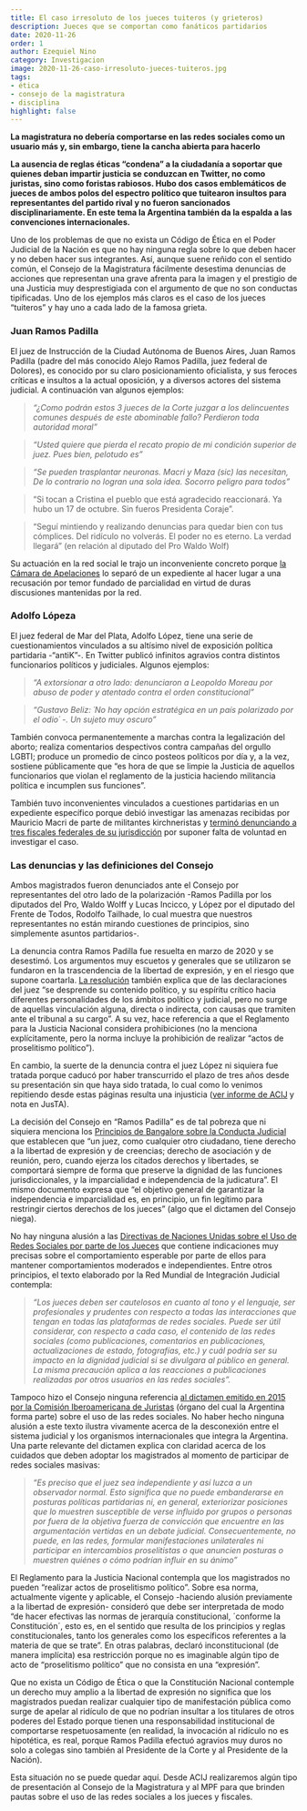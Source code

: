 ```yaml
---
title: El caso irresoluto de los jueces tuiteros (y grieteros)
description: Jueces que se comportan como fanáticos partidarios
date: 2020-11-26
order: 1
author: Ezequiel Nino
category: Investigacion
image: 2020-11-26-caso-irresoluto-jueces-tuiteros.jpg
tags: 
- ética
- consejo de la magistratura
- disciplina
highlight: false
---
```


**La magistratura no debería comportarse en las redes sociales como un usuario más y, sin embargo, tiene la cancha abierta para hacerlo**

**La ausencia de reglas éticas “condena” a la ciudadanía a soportar que quienes deban
impartir justicia se conduzcan en Twitter, no como juristas, sino como foristas rabiosos. Hubo dos casos emblemáticos de jueces de ambos polos del espectro político que tuitearon insultos para representantes del partido rival y no fueron sancionados disciplinariamente. En este tema la Argentina también da la espalda a las convenciones internacionales.**

Uno de los problemas de que no exista un Código de Ética en el Poder Judicial de la Nación es que no hay ninguna regla sobre lo que deben hacer y no deben hacer sus integrantes. Así, aunque suene reñido con el sentido común, el Consejo de la Magistratura fácilmente desestima denuncias de acciones que representan una grave afrenta para la imagen y el prestigio de una Justicia muy desprestigiada con el argumento de que no son conductas tipificadas. Uno de los ejemplos más claros es el caso de los jueces “tuiteros” y hay uno a cada lado de la famosa grieta.

### Juan Ramos Padilla

El juez de Instrucción de la Ciudad Autónoma de Buenos Aires, Juan Ramos Padilla (padre del más conocido Alejo Ramos Padilla, juez federal de Dolores), es conocido por su claro posicionamiento oficialista, y sus feroces críticas e insultos a la actual oposición, y a diversos actores del sistema judicial. A continuación van algunos ejemplos: 
> *“¿Como podrán estos 3 jueces de la Corte juzgar a los delincuentes comunes después de este abominable fallo? Perdieron toda autoridad moral”*

>*“Usted quiere que pierda el recato propio de mi condición superior de juez. Pues bien, pelotudo es”*

> *“Se pueden trasplantar neuronas. Macri y Maza (sic) las necesitan, De lo contrario no logran una sola idea. Socorro peligro para todos”*

> “Si tocan a Cristina el pueblo que está agradecido reaccionará. Ya hubo un 17 de octubre. Sin fueros Presidenta Coraje”.

> “Seguí mintiendo y realizando denuncias para quedar bien con tus cómplices. Del ridículo no volverás. El poder no es eterno. La verdad llegará” (en relación al diputado del Pro Waldo Wolf)

Su actuación en la red social le trajo un inconveniente concreto porque [la Cámara de Apelaciones](https://www.pensamientopenal.org/es-juez-discutio-con-un-fiscal-en-twitter-y-lo-separaron-de-una-pesquisa/) lo separó de un expediente al hacer lugar a una recusación por temor fundado de parcialidad en virtud de duras discusiones mantenidas por la red.

### Adolfo Lópeza

El juez federal de Mar del Plata, Adolfo López, tiene una serie de cuestionamientos vinculados a su altísimo nivel de exposición política partidaria -“antiK”-. En Twitter publicó infinitos agravios contra distintos funcionarios políticos y judiciales. Algunos ejemplos: 

> *“A extorsionar a otro lado: denunciaron a Leopoldo Moreau por abuso de poder y atentado contra el orden constitucional”*

> *“Gustavo Beliz: ´No hay opción estratégica en un país polarizado por el odio´ -. Un sujeto muy oscuro”*

También convoca permanentemente a marchas contra la legalización del aborto; realiza comentarios despectivos contra campañas del orgullo LGBTI; produce un promedio de cinco posteos políticos por día y, a la vez, sostiene públicamente que “es hora de que se limpie la Justicia de aquellos funcionarios que violan el reglamento de la justicia haciendo militancia política e incumplen sus funciones”.

También tuvo inconvenientes vinculados a cuestiones partidarias en un expediente específico porque debió investigar las amenazas recibidas por Mauricio Macri de parte de militantes kirchneristas y [terminó denunciando a tres fiscales federales de su jurisdicción](https://www.telam.com.ar/notas/201608/160042-macri-agresiones-juez-denuncia-fiscales.html) por suponer falta de voluntad en investigar el caso.

### Las denuncias y las definiciones del Consejo

Ambos magistrados fueron denunciados ante el Consejo por representantes del otro lado de la polarización -Ramos Padilla por los diputados del Pro, Waldo Wolff y Lucas Incicco, y López por el diputado del Frente de Todos, Rodolfo Tailhade, lo cual muestra que nuestros representantes no están mirando cuestiones de principios, sino simplemente asuntos partidarios-.

La denuncia contra Ramos Padilla fue resuelta en marzo de 2020 y se desestimó. Los argumentos muy escuetos y generales que se utilizaron se fundaron en la trascendencia de la libertad de expresión, y en el riesgo que supone coartarla. [La resolución](https://docs.google.com/file/d/1KX2fPpeV6Iw1Nr57cl8gnMkX6G68iI89/edit?usp=docslist_api&amp;filetype=msword) también explica que de las declaraciones del juez “se desprende su contenido político, y su espíritu crítico hacia diferentes personalidades de los ámbitos político y judicial, pero no surge de aquellas vinculación alguna, directa o indirecta, con causas que tramiten ante el tribunal a su cargo”. A su vez, hace referencia a que el Reglamento para la Justicia Nacional considera prohibiciones (no la menciona explícitamente, pero la norma incluye la prohibición de realizar “actos de proselitismo político”). 

En cambio, la suerte de la denuncia contra el juez López ni siquiera fue tratada porque caducó por haber transcurrido el plazo de tres años desde su presentación sin que haya sido tratada, lo cual como lo venimos repitiendo desde estas páginas resulta una injusticia ([ver informe de ACIJ](https://acij.org.ar/informe-analisis-de-los-procesos-disciplinarios-en-el-ambito-del-consejo-de-la-magistratura-de-la-nacion/) y nota en JusTA).

La decisión del Consejo en “Ramos Padilla” es de tal pobreza que ni siquiera menciona los [Principios de Bangalore sobre la Conducta Judicial](https://www.unodc.org/documents/ji/training/19-03891_S_ebook.pdf) que establecen que “un juez, como cualquier otro ciudadano, tiene derecho a la libertad de expresión y de creencias; derecho de asociación y de reunión, pero, cuando ejerza los citados derechos y libertades, se comportará siempre de forma que preserve la dignidad de las funciones jurisdiccionales, y la imparcialidad e independencia de la judicatura”. El mismo documento expresa que “el objetivo general de garantizar la independencia e imparcialidad es, en principio, un fin legítimo para restringir ciertos derechos de los jueces” (algo que el dictamen del Consejo niega).

No hay ninguna alusión a las [Directivas de Naciones Unidas sobre el Uso de Redes Sociales por parte de los Jueces](https://www.unodc.org/res/ji/import/international_standards/social_media_guidelines/redes_sociales.pdf) que contiene indicaciones muy precisas sobre el comportamiento esperable por parte de ellos para mantener comportamientos moderados e independientes. Entre otros principios, el texto elaborado por la Red Mundial de Integración Judicial contempla: 

> *“Los jueces deben ser cautelosos en cuanto al tono y el lenguaje, ser profesionales y prudentes con respecto a todas las interacciones que tengan en todas las plataformas de redes sociales. Puede ser útil considerar, con respecto a cada caso, el contenido de las redes sociales (como publicaciones, comentarios en publicaciones, actualizaciones de estado, fotografías, etc.) y cuál podría ser su impacto en la dignidad judicial si se divulgara al público en general. La misma precaución aplica a las reacciones a publicaciones realizadas por otros usuarios en las redes sociales”.*

Tampoco hizo el Consejo ninguna referencia [al dictamen emitido en 2015 por la Comisión Iberoamericana de Juristas](https://www.poderjudicial.es/cgpj/es/CIEJ/Dictamenes/) (órgano del cual la Argentina forma parte) sobre el uso de las redes sociales. No haber hecho ninguna alusión a este texto ilustra vivamente acerca de la desconexión entre el sistema judicial y los organismos internacionales que integra la Argentina. Una parte relevante del dictamen explica con claridad acerca de los cuidados que deben adoptar los magistrados al momento de participar de redes sociales masivas: 

> *“Es preciso que el juez sea independiente y así luzca a un observador normal. Esto significa que no puede embanderarse en posturas políticas partidarias ni, en general, exteriorizar posiciones que lo muestren susceptible de verse influido por grupos o personas por fuera de la objetiva fuerza de convicción que encuentre en las argumentación vertidas en un debate judicial. Consecuentemente, no puede, en las redes, formular manifestaciones unilaterales ni participar en intercambios proselitistas o que anuncien posturas o muestren quiénes o cómo podrían influir en su ánimo”*

El Reglamento para la Justicia Nacional contempla que los magistrados no pueden “realizar actos de proselitismo político”. Sobre esa norma, actualmente vigente y aplicable, el Consejo -haciendo alusión previamente a la libertad de expresión- consideró que debe ser interpretada de modo “de hacer efectivas las normas de jerarquía constitucional, ´conforme la Constitución´, esto es, en el sentido que resulta de los principios y reglas constitucionales, tanto los generales como los específicos referentes a la materia de que se trate”. En otras palabras, declaró inconstitucional (de manera implícita) esa restricción porque no es imaginable algún tipo de acto de “proselitismo político” que no consista en una “expresión”.

Que no exista un Código de Ética o que la Constitución Nacional contemple un derecho muy amplio a la libertad de expresión no significa que los magistrados puedan realizar cualquier tipo de manifestación pública como surge de apelar al ridículo de que no podrían insultar a los titulares de otros poderes del Estado porque tienen una responsabilidad institucional de comportarse respetuosamente (en realidad, la invocación al ridículo no es hipotética, es real, porque Ramos Padilla efectuó agravios muy duros no solo a colegas sino también al Presidente de la Corte y al Presidente de la Nación).

Esta situación no se puede quedar aquí. Desde ACIJ realizaremos algún tipo de presentación al Consejo de la Magistratura y al MPF para que brinden pautas sobre el uso de las redes sociales a los jueces y fiscales.